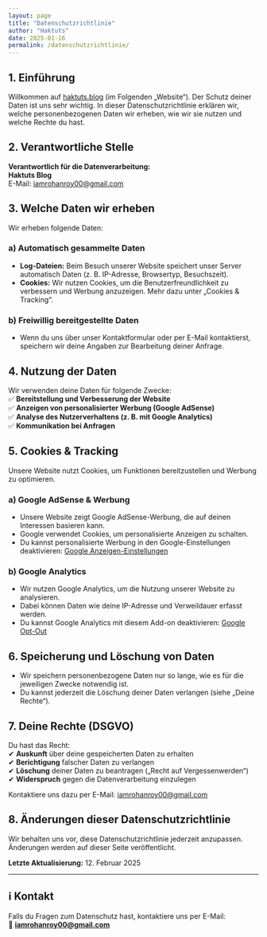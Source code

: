 ```yaml
---
layout: page
title: "Datenschutzrichtlinie"
author: "Haktuts"
date: 2025-01-16
permalink: /datenschutzrichtlinie/
---
```


## 1. Einführung  

Willkommen auf [haktuts.blog](https://www.haktuts.blog) (im Folgenden „Website“). Der Schutz deiner Daten ist uns sehr wichtig. In dieser Datenschutzrichtlinie erklären wir, welche personenbezogenen Daten wir erheben, wie wir sie nutzen und welche Rechte du hast.  

## 2. Verantwortliche Stelle  

**Verantwortlich für die Datenverarbeitung:**  
**Haktuts Blog**  
E-Mail: [iamrohanroy00@gmail.com](mailto:iamrohanroy00@gmail.com)  

## 3. Welche Daten wir erheben  

Wir erheben folgende Daten:  

### **a) Automatisch gesammelte Daten**  
- **Log-Dateien:** Beim Besuch unserer Website speichert unser Server automatisch Daten (z. B. IP-Adresse, Browsertyp, Besuchszeit).  
- **Cookies:** Wir nutzen Cookies, um die Benutzerfreundlichkeit zu verbessern und Werbung anzuzeigen. Mehr dazu unter „Cookies & Tracking“.  

### **b) Freiwillig bereitgestellte Daten**  
- Wenn du uns über unser Kontaktformular oder per E-Mail kontaktierst, speichern wir deine Angaben zur Bearbeitung deiner Anfrage.  

## 4. Nutzung der Daten  

Wir verwenden deine Daten für folgende Zwecke:  
✅ **Bereitstellung und Verbesserung der Website**  
✅ **Anzeigen von personalisierter Werbung (Google AdSense)**  
✅ **Analyse des Nutzerverhaltens (z. B. mit Google Analytics)**  
✅ **Kommunikation bei Anfragen**  

## 5. Cookies & Tracking  

Unsere Website nutzt Cookies, um Funktionen bereitzustellen und Werbung zu optimieren.  

### **a) Google AdSense & Werbung**  
- Unsere Website zeigt Google AdSense-Werbung, die auf deinen Interessen basieren kann.  
- Google verwendet Cookies, um personalisierte Anzeigen zu schalten.  
- Du kannst personalisierte Werbung in den Google-Einstellungen deaktivieren: [Google Anzeigen-Einstellungen](https://adssettings.google.com)  

### **b) Google Analytics**  
- Wir nutzen Google Analytics, um die Nutzung unserer Website zu analysieren.  
- Dabei können Daten wie deine IP-Adresse und Verweildauer erfasst werden.  
- Du kannst Google Analytics mit diesem Add-on deaktivieren: [Google Opt-Out](https://tools.google.com/dlpage/gaoptout)  

## 6. Speicherung und Löschung von Daten  

- Wir speichern personenbezogene Daten nur so lange, wie es für die jeweiligen Zwecke notwendig ist.  
- Du kannst jederzeit die Löschung deiner Daten verlangen (siehe „Deine Rechte“).  

## 7. Deine Rechte (DSGVO)  

Du hast das Recht:  
✔ **Auskunft** über deine gespeicherten Daten zu erhalten  
✔ **Berichtigung** falscher Daten zu verlangen  
✔ **Löschung** deiner Daten zu beantragen („Recht auf Vergessenwerden“)  
✔ **Widerspruch** gegen die Datenverarbeitung einzulegen  

Kontaktiere uns dazu per E-Mail: [iamrohanroy00@gmail.com](mailto:iamrohanroy00@gmail.com)  

## 8. Änderungen dieser Datenschutzrichtlinie  

Wir behalten uns vor, diese Datenschutzrichtlinie jederzeit anzupassen. Änderungen werden auf dieser Seite veröffentlicht.  

**Letzte Aktualisierung:** 12. Februar 2025  

---

## ℹ️ **Kontakt**  
Falls du Fragen zum Datenschutz hast, kontaktiere uns per E-Mail:  
📩 **[iamrohanroy00@gmail.com](mailto:iamrohanroy00@gmail.com)**

